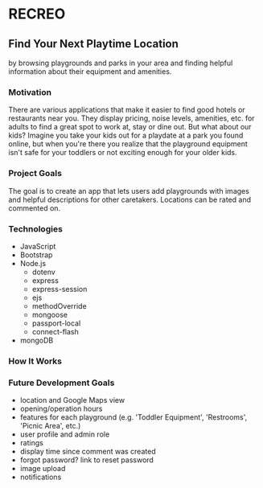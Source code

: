 # RECREO
## Find Your Next Playtime Location
by browsing playgrounds and parks in your area and finding helpful information about their equipment and amenities.

### Motivation
There are various applications that make it easier to find good hotels or restaurants near you. They display pricing, noise levels, amenities, etc. for adults to find a great spot to work at, stay or dine out. But what about our kids? Imagine you take your kids out for a playdate at a park you found online, but when you're there you realize that the playground equipment isn't safe for your toddlers or not exciting enough for your older kids.

### Project Goals
The goal is to create an app that lets users add playgrounds with images and helpful descriptions for other caretakers. Locations can be rated and commented on.

### Technologies
* JavaScript
* Bootstrap
* Node.js
    * dotenv
    * express
    * express-session
    * ejs
    * methodOverride
    * mongoose
    * passport-local
    * connect-flash
* mongoDB

### How It Works

### Future Development Goals
* location and Google Maps view
* opening/operation hours
* features for each playground (e.g. 'Toddler Equipment', 'Restrooms', 'Picnic Area', etc.)
* user profile and admin role
* ratings
* display time since comment was created
* forgot password? link to reset password
* image upload
* notifications
